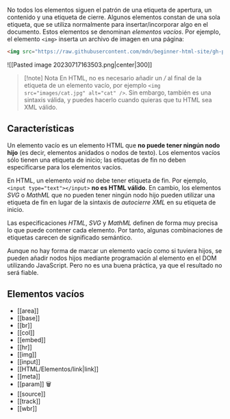 No todos los elementos siguen el patrón de una etiqueta de apertura, un contenido y una etiqueta de cierre. Algunos elementos constan de una sola etiqueta, que se utiliza normalmente para insertar/incorporar algo en el documento. Estos elementos se denominan _elementos vacíos_. Por ejemplo, el elemento `<img>` inserta un archivo de imagen en una página:

```html
<img src="https://raw.githubusercontent.com/mdn/beginner-html-site/gh-pages/images/firefox-icon.png" alt="Firefox icon" />
```

![[Pasted image 20230717163503.png|center|300]]

> [!note] Nota
> En HTML, no es necesario añadir un */* al final de la etiqueta de un elemento vacío, por ejemplo `<img src="images/cat.jpg" alt="cat" />`. Sin embargo, también es una sintaxis válida, y puedes hacerlo cuando quieras que tu HTML sea XML válido.

## Características 

Un elemento vacío es un elemento HTML que **no puede tener ningún nodo hijo** (es decir, elementos anidados o nodos de texto). Los elementos vacíos sólo tienen una etiqueta de inicio; las etiquetas de fin no deben especificarse para los elementos vacíos.  
  
En HTML, un elemento *void* no debe tener etiqueta de fin. Por ejemplo, `<input type="text"></input>` **no es HTML válido**. En cambio, los elementos *SVG* o *MathML* que no pueden tener ningún nodo hijo pueden utilizar una etiqueta de fin en lugar de la sintaxis de *autocierre XML* en su etiqueta de inicio.  
  
Las especificaciones *HTML*, *SVG* y *MathML* definen de forma muy precisa lo que puede contener cada elemento. Por tanto, algunas combinaciones de etiquetas carecen de significado semántico.  
  
Aunque no hay forma de marcar un elemento vacío como si tuviera hijos, se pueden añadir nodos hijos mediante programación al elemento en el DOM utilizando JavaScript. Pero no es una buena práctica, ya que el resultado no será fiable.

## Elementos vacíos

- [[area]]
- [[base]]
- [[br]]
- [[col]]
- [[embed]]
- [[hr]]
- [[img]]
- [[input]]
- [[HTML/Elementos/link|link]]
- [[meta]]
- [[param]] 🗑️
- [[source]]
- [[track]]
- [[wbr]]